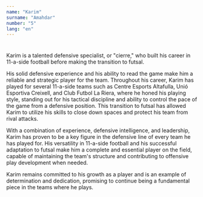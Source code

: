 ```yaml
---
name: "Karim"
surname: "Amahdar"
number: "5"
lang: "en"
---
```


#

Karim is a talented defensive specialist, or "cierre," who built his career in 11-a-side football before making the transition to futsal.

His solid defensive experience and his ability to read the game make him a reliable and strategic player for the team. Throughout his career, Karim has played for several 11-a-side teams such as Centre Esports Altafulla, Unió Esportiva Creixell, and Club Futbol La Riera, where he honed his playing style, standing out for his tactical discipline and ability to control the pace of the game from a defensive position. This transition to futsal has allowed Karim to utilize his skills to close down spaces and protect his team from rival attacks.

With a combination of experience, defensive intelligence, and leadership, Karim has proven to be a key figure in the defensive line of every team he has played for. His versatility in 11-a-side football and his successful adaptation to futsal make him a complete and essential player on the field, capable of maintaining the team's structure and contributing to offensive play development when needed.

Karim remains committed to his growth as a player and is an example of determination and dedication, promising to continue being a fundamental piece in the teams where he plays.
